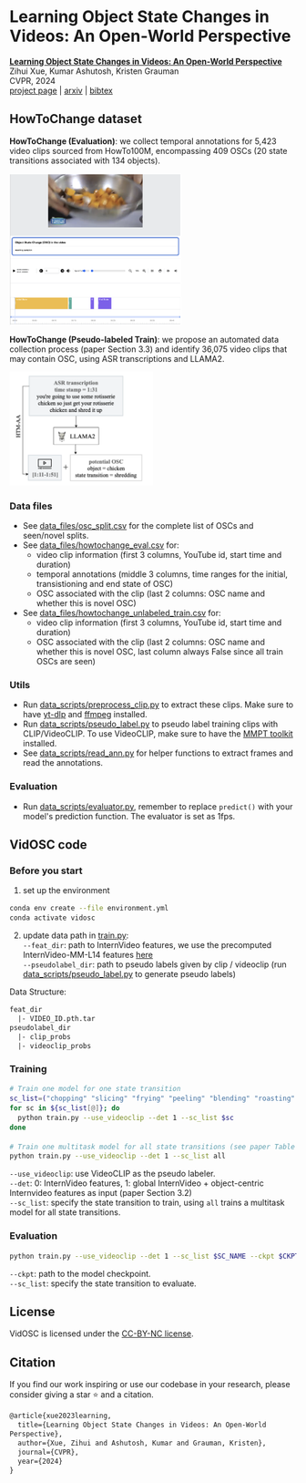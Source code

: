 # Learning Object State Changes in Videos: An Open-World Perspective 
[**Learning Object State Changes in Videos: An Open-World Perspective**](https://arxiv.org/abs/2312.11782)                                     
Zihui Xue, Kumar Ashutosh, Kristen Grauman  
CVPR, 2024  
[project page](https://vision.cs.utexas.edu/projects/VidOSC/) | [arxiv](https://arxiv.org/abs/2312.11782) | [bibtex](#citation)

## HowToChange dataset
**HowToChange (Evaluation)**: we collect temporal annotations for 5,423 video clips sourced from HowTo100M, encompassing 409 OSCs (20 state transitions associated with 134 objects). 
<p align="left">
  <img src="images/howtochange_annotation.png" width=60%>
</p>

**HowToChange (Pseudo-labeled Train)**: we propose an automated data collection process (paper Section 3.3) and identify 36,075 video clips that may contain OSC, using ASR transcriptions and LLAMA2.
<p align="left">
  <img src="images/howtochange_miningforosc.png" width=50%>
</p>

### Data files
+ See [data_files/osc_split.csv](data_files/osc_split.csv) for the complete list of OSCs and seen/novel splits.  
+ See [data_files/howtochange_eval.csv](data_files/howtochange_eval.csv) for:
  + video clip information (first 3 columns, YouTube id, start time and duration)
  + temporal annotations (middle 3 columns, time ranges for the initial, transistioning and end state of OSC)
  + OSC associated with the clip (last 2 columns: OSC name and whether this is novel OSC)
+ See [data_files/howtochange_unlabeled_train.csv](data_files/howtochange_unlabeled_train.csv) for:
  + video clip information (first 3 columns, YouTube id, start time and duration)
  + OSC associated with the clip (last 2 columns: OSC name and whether this is novel OSC, last column always False since all train OSCs are seen)

### Utils
+ Run [data_scripts/preprocess_clip.py](data_scripts/preprocess_clip.py) to extract these clips. Make sure to have [yt-dlp](https://github.com/yt-dlp/yt-dlp) and [ffmpeg](https://ffmpeg.org) installed.  
+ Run [data_scripts/pseudo_label.py](data_scripts/pseudo_label.py) to pseudo label training clips with CLIP/VideoCLIP. To use VideoCLIP, make sure to have the [MMPT toolkit](https://github.com/facebookresearch/fairseq/tree/main/examples/MMPT) installed.
+ See [data_scripts/read_ann.py](data_scripts/read_ann.py) for helper functions to extract frames and read the annotations.


### Evaluation
+ Run [data_scripts/evaluator.py](data_scripts/evaluator.py), remember to replace `predict()` with your model's prediction function. The evaluator is set as 1fps.

## VidOSC code

### Before you start
1. set up the environment
```bash
conda env create --file environment.yml
conda activate vidosc
```

2. update data path in [train.py](train.py):   
`--feat_dir`: path to InternVideo features, we use the precomputed InternVideo-MM-L14 features [here](https://github.com/TengdaHan/TemporalAlignNet/tree/main/htm_zoo)   
`--pseudolabel_dir`: path to pseudo labels given by clip / videoclip (run [data_scripts/pseudo_label.py](data_scripts/pseudo_label.py) to generate pseudo labels) 

Data Structure:
```
feat_dir
  |- VIDEO_ID.pth.tar
pseudolabel_dir
  |- clip_probs
  |- videoclip_probs
```

### Training
```bash
# Train one model for one state transition
sc_list=("chopping" "slicing" "frying" "peeling" "blending" "roasting" "browning" "grating" "grilling" "crushing" "melting" "squeezing" "sauteing" "shredding" "whipping" "rolling" "mashing" "mincing" "coating" "zesting") 
for sc in ${sc_list[@]}; do
  python train.py --use_videoclip --det 1 --sc_list $sc
done

# Train one multitask model for all state transitions (see paper Table 7)
python train.py --use_videoclip --det 1 --sc_list all
```

`--use_videoclip`: use VideoCLIP as the pseudo labeler.  
`--det`: 0: InternVideo features, 1: global InternVideo + object-centric Internvideo features as input (paper Section 3.2)    
`--sc_list`: specify the state transition to train, using `all` trains a multitask model for all state transitions.

### Evaluation
```bash
python train.py --use_videoclip --det 1 --sc_list $SC_NAME --ckpt $CKPT_PATH
```

`--ckpt`: path to the model checkpoint.   
`--sc_list`: specify the state transition to evaluate.


## License
VidOSC is licensed under the [CC-BY-NC license](LICENSE).

## Citation
If you find our work inspiring or use our codebase in your research, please consider giving a star ⭐ and a citation.
```
@article{xue2023learning,
  title={Learning Object State Changes in Videos: An Open-World Perspective},
  author={Xue, Zihui and Ashutosh, Kumar and Grauman, Kristen},
  journal={CVPR},
  year={2024}
}
``` 

